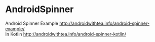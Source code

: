 # AndroidSpinner
Android Spinner Example http://androidwithtea.info/android-spinner-example/  
In Kotlin http://androidwithtea.info/android-spinner-kotlin/

